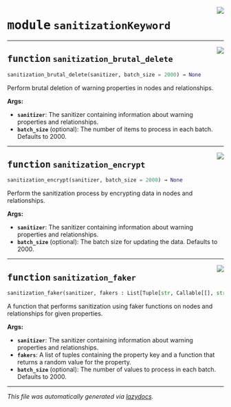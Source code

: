 <!-- markdownlint-disable -->

<a href="..\..\neo4j_sanitizer\sanitizationKeyword.py#L0"><img align="right" style="float:right;" src="https://img.shields.io/badge/-source-cccccc?style=flat-square"></a>

# <kbd>module</kbd> `sanitizationKeyword`

---

<a href="..\..\neo4j_sanitizer\sanitizationKeyword.py#L5"><img align="right" style="float:right;" src="https://img.shields.io/badge/-source-cccccc?style=flat-square"></a>

## <kbd>function</kbd> `sanitization_brutal_delete`

```python
sanitization_brutal_delete(sanitizer, batch_size = 2000) → None
```

Perform brutal deletion of warning properties in nodes and relationships.

**Args:**
 
 - <b>`sanitizer`</b>: The sanitizer containing information about warning properties and relationships.
 - <b>`batch_size`</b> (optional): The number of items to process in each batch. Defaults to 2000. 

---

<a href="..\..\neo4j_sanitizer\sanitizationKeyword.py#L53"><img align="right" style="float:right;" src="https://img.shields.io/badge/-source-cccccc?style=flat-square"></a>

## <kbd>function</kbd> `sanitization_encrypt`

```python
sanitization_encrypt(sanitizer, batch_size = 2000) → None
```

Perform the sanitization process by encrypting data in nodes and relationships.

**Args:**
 
 - <b>`sanitizer`</b>: The sanitizer containing information about warning properties and relationships.
 - <b>`batch_size`</b> (optional): The batch size for updating the data. Defaults to 2000. 

---

<a href="..\..\neo4j_sanitizer\sanitizationKeyword.py#L132"><img align="right" style="float:right;" src="https://img.shields.io/badge/-source-cccccc?style=flat-square"></a>

## <kbd>function</kbd> `sanitization_faker`

```python
sanitization_faker(sanitizer, fakers : List[Tuple[str, Callable[[], str]]], batch_size = 2000) → None
```

A function that performs sanitization using faker functions on nodes and relationships for given properties.

**Args:**
 
 - <b>`sanitizer`</b>: The sanitizer containing information about warning properties and relationships.
 - <b>`fakers`</b>: A list of tuples containing the property key and a function that returns a random value for the property.
 - <b>`batch_size`</b> (optional): The number of values to process in each batch. Defaults to 2000.

---

_This file was automatically generated via [lazydocs](https://github.com/ml-tooling/lazydocs)._
